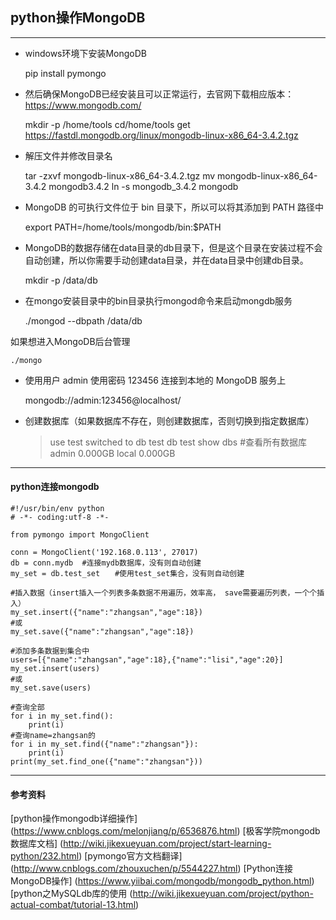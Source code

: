 ## python操作MongoDB
---
- windows环境下安装MongoDB

	pip install pymongo

- 然后确保MongoDB已经安装且可以正常运行，去官网下载相应版本：https://www.mongodb.com/

	mkdir -p /home/tools
	cd/home/tools
	get https://fastdl.mongodb.org/linux/mongodb-linux-x86_64-3.4.2.tgz

- 解压文件并修改目录名

	tar -zxvf mongodb-linux-x86_64-3.4.2.tgz
	mv mongodb-linux-x86_64-3.4.2 mongodb3.4.2
	ln -s mongodb_3.4.2 mongodb

- MongoDB 的可执行文件位于 bin 目录下，所以可以将其添加到 PATH 路径中

	export PATH=/home/tools/mongodb/bin:$PATH

- MongoDB的数据存储在data目录的db目录下，但是这个目录在安装过程不会自动创建，所以你需要手动创建data目录，并在data目录中创建db目录。

	mkdir -p /data/db

- 在mongo安装目录中的bin目录执行mongod命令来启动mongdb服务

	./mongod --dbpath /data/db

如果想进入MongoDB后台管理

	./mongo

- 使用用户 admin 使用密码 123456 连接到本地的 MongoDB 服务上

	mongodb://admin:123456@localhost/

- 创建数据库（如果数据库不存在，则创建数据库，否则切换到指定数据库）

	> use test
	switched to db test
	> db
	test
	> show dbs    #查看所有数据库
	admin  0.000GB
	local  0.000GB



---
#### python连接mongodb

	#!/usr/bin/env python
	# -*- coding:utf-8 -*-

	from pymongo import MongoClient

	conn = MongoClient('192.168.0.113', 27017)
	db = conn.mydb  #连接mydb数据库，没有则自动创建
	my_set = db.test_set　　#使用test_set集合，没有则自动创建

	#插入数据（insert插入一个列表多条数据不用遍历，效率高， save需要遍历列表，一个个插入）
	my_set.insert({"name":"zhangsan","age":18})
	#或
	my_set.save({"name":"zhangsan","age":18})

	#添加多条数据到集合中
	users=[{"name":"zhangsan","age":18},{"name":"lisi","age":20}]  
	my_set.insert(users) 
	#或
	my_set.save(users) 

	#查询全部
	for i in my_set.find():
	    print(i)
	#查询name=zhangsan的
	for i in my_set.find({"name":"zhangsan"}):
	    print(i)
	print(my_set.find_one({"name":"zhangsan"}))


---
#### 参考资料
[python操作mongodb详细操作] (https://www.cnblogs.com/melonjiang/p/6536876.html)
[极客学院mongodb数据库文档] (http://wiki.jikexueyuan.com/project/start-learning-python/232.html)
[pymongo官方文档翻译] (http://www.cnblogs.com/zhouxuchen/p/5544227.html)
[Python连接MongoDB操作] (https://www.yiibai.com/mongodb/mongodb_python.html)
[python之MySQLdb库的使用 (http://wiki.jikexueyuan.com/project/python-actual-combat/tutorial-13.html)
